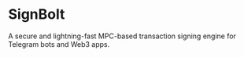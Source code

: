 # SignBolt
A secure and lightning-fast MPC-based transaction signing engine for Telegram bots and Web3 apps.
